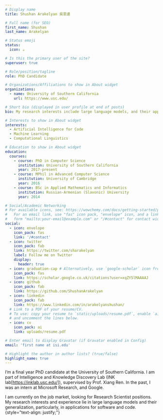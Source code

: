 ```yaml
---
# Display name
title: Shushan Arakelyan 吳恩達

# Full name (for SEO)
first_name: Shushan
last_name: Arakelyan

# Status emoji
status:
  icon: ☕️

# Is this the primary user of the site?
superuser: true

# Role/position/tagline
role: PhD Candidate

# Organizations/Affiliations to show in About widget
organizations:
  - name: University of Southern California
    url: https://www.usc.edu/

# Short bio (displayed in user profile at end of posts)
bio: My research interests include large language models, and their applications for software and code.

# Interests to show in About widget
interests:
  - Artificial Intelligence for Code
  - Machine Learning
  - Computational Linguistics

# Education to show in About widget
education:
  courses:
    - course: PhD in Computer Science
      institution: University of Southern California
      year: 2017-present
    - course: MPhil in Advanced Computer Science
      institution: University of Cambridge
      year: 2016
    - course: BSc in Applied Mathematics and Informatics
      institution: Russian-Armenian (Slavonic) University
      year: 2014

# Social/Academic Networking
# For available icons, see: https://wowchemy.com/docs/getting-started/page-builder/#icons
#   For an email link, use "fas" icon pack, "envelope" icon, and a link in the
#   form "mailto:your-email@example.com" or "/#contact" for contact widget.
social:
  - icon: envelope
    icon_pack: fas
    link: '/#contact'
  - icon: twitter
    icon_pack: fab
    link: https://twitter.com/sharakelyan
    label: Follow me on Twitter
    display:
      header: true
  - icon: graduation-cap # Alternatively, use `google-scholar` icon from `ai` icon pack
    icon_pack: fas
    link: https://scholar.google.co.uk/citations?user=xqZY5lMAAAAJ
  - icon: github
    icon_pack: fab
    link: https://github.com/ShushanArakelyan
  - icon: linkedin
    icon_pack: fab
    link: https://www.linkedin.com/in/arakelyanshushan/
  # Link to a PDF of your resume/CV.
  # To use: copy your resume to `static/uploads/resume.pdf`, enable `ai` icons in `params.yaml`,
  # and uncomment the lines below.
  - icon: cv
    icon_pack: ai
    link: uploads/resume.pdf

# Enter email to display Gravatar (if Gravatar enabled in Config)
email: 'first name at isi.edu'

# Highlight the author in author lists? (true/false)
highlight_name: true
---
```


I’m a final year PhD candidate at the University of Southern California. I am part of Intelligence and Knowledge Discovery Lab (INK lab[https://inklab.usc.edu/]), supervised by Prof. Xiang Ren. In the past, I was an intern at Microsoft Research, and Google.

I am currently on the job market, looking for Research Scientist positions. My research interests and experience lie in large language models and their generalization, particularly, in applications for software and code.
{style="text-align: justify;"}
